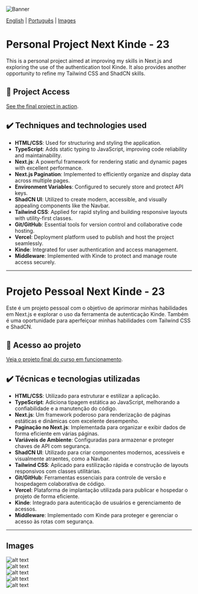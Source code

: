 
![Banner](banner.png) 

[English](#personal-project-next-kinde---23) | [Português](#projeto-pessoal-next-kinde---23) | [Images](#images)  

# Personal Project Next Kinde - 23

This is a personal project aimed at improving my skills in Next.js and exploring the use of the authentication tool Kinde. It also provides another opportunity to refine my Tailwind CSS and ShadCN skills.

## 📁 Project Access  
[See the final project in action](https://next-kinde-23.vercel.app/).

## ✔️ Techniques and technologies used  
- **HTML/CSS**: Used for structuring and styling the application.  
- **TypeScript**: Adds static typing to JavaScript, improving code reliability and maintainability.  
- **Next.js**: A powerful framework for rendering static and dynamic pages with excellent performance.  
- **Next.js Pagination**: Implemented to efficiently organize and display data across multiple pages.  
- **Environment Variables**: Configured to securely store and protect API keys.  
- **ShadCN UI**: Utilized to create modern, accessible, and visually appealing components like the Navbar.  
- **Tailwind CSS**: Applied for rapid styling and building responsive layouts with utility-first classes.  
- **Git/GitHub**: Essential tools for version control and collaborative code hosting.  
- **Vercel**: Deployment platform used to publish and host the project seamlessly.  
- **Kinde**: Integrated for user authentication and access management.  
- **Middleware**: Implemented with Kinde to protect and manage route access securely.  


---

# Projeto Pessoal Next Kinde - 23

Este é um projeto pessoal com o objetivo de aprimorar minhas habilidades em Next.js e explorar o uso da ferramenta de autenticação Kinde. Também é uma oportunidade para aperfeiçoar minhas habilidades com Tailwind CSS e ShadCN.

## 📁 Acesso ao projeto  
[Veja o projeto final do curso em funcionamento](https://next-kinde-23.vercel.app/).

## ✔️ Técnicas e tecnologias utilizadas  
- **HTML/CSS**: Utilizado para estruturar e estilizar a aplicação.  
- **TypeScript**: Adiciona tipagem estática ao JavaScript, melhorando a confiabilidade e a manutenção do código.  
- **Next.js**: Um framework poderoso para renderização de páginas estáticas e dinâmicas com excelente desempenho.  
- **Paginação no Next.js**: Implementada para organizar e exibir dados de forma eficiente em várias páginas.  
- **Variáveis de Ambiente**: Configuradas para armazenar e proteger chaves de API com segurança.  
- **ShadCN UI**: Utilizado para criar componentes modernos, acessíveis e visualmente atraentes, como a Navbar.  
- **Tailwind CSS**: Aplicado para estilização rápida e construção de layouts responsivos com classes utilitárias.  
- **Git/GitHub**: Ferramentas essenciais para controle de versão e hospedagem colaborativa de código.  
- **Vercel**: Plataforma de implantação utilizada para publicar e hospedar o projeto de forma eficiente.  
- **Kinde**: Integrado para autenticação de usuários e gerenciamento de acessos.  
- **Middleware**: Implementado com Kinde para proteger e gerenciar o acesso às rotas com segurança.  


---

## Images




![alt text](image.png)  
![alt text](image-1.png)  
![alt text](image-2.png)  
![alt text](image-3.png)  
![alt text](image-4.png)  

